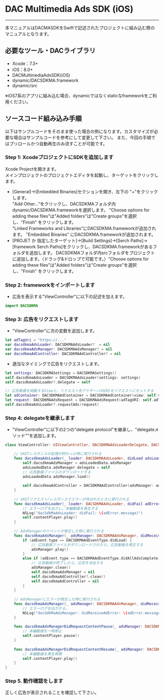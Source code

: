 # DAC Multimedia Ads SDK (iOS)
- - -
本マニュアルはDACMASDKをSwiftで記述されたプロジェクトに組み込む際のマニュアルとなります。

## 必要なツール・DACライブラリ
* Xcode：7.3+
* iOS：8.0+
* DACMultimediaAdsSDK(iOS)
 * dynamic/DACSDKMA.framework
 * dynamic/src
 
※iOS7系のアプリに組み込む場合、dynamicではなくstaticなframeworkをご利用ください。

## ソースコード組み込み手順
以下はサンプルコードをそのまま使った場合の例になります。カスタマイズが必要な場合はサンプルコードを参考にして変更して下さい。
また、今回の手順ではプリロールかつ自動再生のみ流すことが可能です。

### Step 1: XcodeプロジェクトにSDKを追加します
Xcode Projectを開きます。  
メインプロジェクトのプロジェクトエディタを起動し、ターゲットをクリックします。
- [General]->[Embedded Binaries]セクションを開き、左下の "+"をクリックします。  
"Add Other..."をクリックし、DACSDKMAフォルダ内dynamic/DACSDKMA.frameworkを選択します。
"Choose options for adding these files"は"Added folders"は"Create groups"を選択し、"Finish" をクリックします。  
"Linked Frameworks and Libraries"にDACSDKMA.frameworkが追加されます。
"Embedded Binaries" にDACSDKMA.frameworkが追加されます。
- [PROJET か 指定したターゲット]->[Build Settings]->[Serch Paths]->[framework Serch Paths]をクリックし、DACSDKMA.frameworkがあるフォルダを追加します。
DACSDKMAフォルダ内srcフォルダをプロジェクトに追加します。（ドラッグ&ドロップで可能です。）"Choose options for adding these files"は"Added folders"は"Create groups"を選択し、"Finish" をクリックします。  

### Step 2: frameworkをインポートします
- 広告を表示する"ViewController"に以下の記述を加えます。

```ViewController.swift
import DACSDKMA
```

### Step 3: 広告をリクエストします

- "ViewController"に次の変数を追加します。

```ViewController.swift
let adTagUri = "https://..."
var dacsdkmaAdsLoader: DACSDKMAAdsLoader?  = nil
var dacsdkmaAdsManager: DACSDKMAAdsManager? = nil
var dacsdkmaAdController: DACSDKMAAdController? = nil
```

- 適当なタイミングで広告をリクエストします。

```ViewController.swift
let settings: DACSDKMASettings = DACSDKMASettings()
self.dacsdkmaAdsLoader = DACSDKMAAdsLoader(settings: settings)
self.dacsdkmaAdsLoader?.delegate = self

// 広告動画を掲載するViewと、リクエスト先アドサーバのURIをリクエストにセットする
let adContainer: DACSDKMAAdContainer = DACSDKMAAdContainer(view: self.videoView!)
let request: DACSDKMAAdsRequest = DACSDKMAAdsRequest(adTagURI: self.adTagUri, adContainer: adContainer)
self.dacsdkmaAdsLoader?.requestAds(request)
```

### Step 4: delegateを継承します
- "ViewController"に以下の2つの"delegate protocol"を継承し、"delegateメソッド""を追加します。

```ViewController.swift
class ViewController: UIViewController, DACSDKMAAdsLoaderDelegate, DACSDKMAAdsManagerDelegate {

    // VASTレスポンスの処理が終わった時に実行される
    func dacsdkmaAdsLoader(_ loader: DACSDKMAAdsLoader, didLoad adsLoadedData: DACSDKMAAdsLoadedData) {
        self.dacsdkmaAdsManager = adsLoadedData.adsManager
        adsLoadedData.adsManager.delegate = self
        // 広告動画ファイルのダウンロードする
        adsLoadedData.adsManager.load()
        
        self.dacsdkmaAdController = DACSDKMAAdController(adsManager: adsLoadedData.adsManager)
    }
    
    // VASTリクエスト/レスポンスでエラーが呼ばれたときに実行される
    func dacsdkmaAdsLoader(_ loader: DACSDKMAAdsLoader, didFail adError: DACSDKMAAdError) {
        // エラーログを出力し、本編動画を再生する
        NSLog("dacSdkMaAdsLoader: didFail: \(adError.message)")
        self.contentPlayer.play()
    }
    
    // AdsManagerのイベントが発生した時に実行される
    func dacsdkmaAdsManager(_ adsManager: DACSDKMAAdsManager, didReceiveAdEvent adEvent: DACSDKMAAdEvent) {
        if (adEvent.type == DACSDKMAAdEventType.didLoad) {
            // 広告動画ファイルがダウンロードされたら、広告動画を再生する
            adsManager.play()
        }
        else if (adEvent.type == DACSDKMAAdEventType.didAllAdsComplete) {
            // 広告動画が終了したら、広告を消去する
            adsManager.clean()
            self.dacsdkmaAdsManager = nil
            self.dacsdkmaAdController?.clean()
            self.dacsdkmaAdController = nil
        }
    }
    
    // AdsManagerにエラーが発生した時に実行される
    func dacsdkmaAdsManager(_ adsManager: DACSDKMAAdsManager, didReceiveAdError adError: DACSDKMAAdError) {
        // エラーログを出力する。
        NSLog("dacSdkMaAdsManager: didReceiveAdError: \(adError.message)")
    }
    
    func dacsdkmaAdsManagerDidRequestContentPause(_ adsManager: DACSDKMAAdsManager) {
        // 本編動画を一時停止
        self.contentPlayer.pause()
    }
    
    func dacsdkmaAdsManagerDidRequestContentResume(_ adsManager: DACSDKMAAdsManager) {
        // 本編動画を再生再開
        self.contentPlayer.play()
    }
}

```

### Step 5. 動作確認をします
正しく広告が表示されることを確認して下さい。